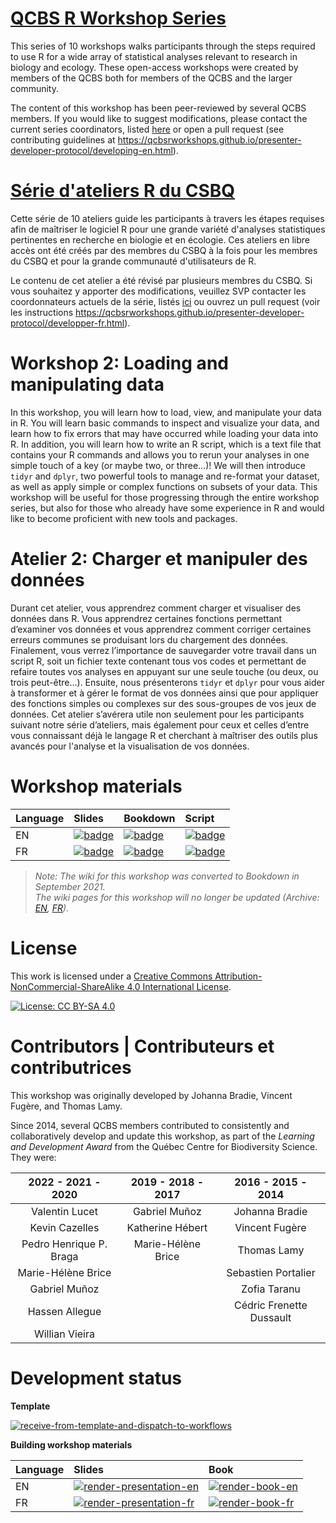 # [QCBS R Workshop Series](https://wiki.qcbs.ca/r)

This series of 10 workshops walks participants through the steps required to use R for a wide array of statistical analyses relevant to research in biology and ecology. These open-access workshops were created by members of the QCBS both for members of the QCBS and the larger community.

The content of this workshop has been peer-reviewed by several QCBS members. If you would like to suggest modifications, please contact the current series coordinators, listed [here](https://wiki.qcbs.ca/r) or open a pull request (see contributing guidelines at <https://qcbsrworkshops.github.io/presenter-developer-protocol/developing-en.html>).

# [Série d'ateliers R du CSBQ](https://wiki.qcbs.ca/r)

Cette série de 10 ateliers guide les participants à travers les étapes requises afin de maîtriser le logiciel R pour une grande variété d'analyses statistiques pertinentes en recherche en biologie et en écologie. Ces ateliers en libre accès ont été créés par des membres du CSBQ à la fois pour les membres du CSBQ et pour la grande communauté d'utilisateurs de R.

Le contenu de cet atelier a été révisé par plusieurs membres du CSBQ. Si vous souhaitez y apporter des modifications, veuillez SVP contacter les coordonnateurs actuels de la série, listés [ici](https://wiki.qcbs.ca/r) ou ouvrez un pull request (voir les instructions <https://qcbsrworkshops.github.io/presenter-developer-protocol/developper-fr.html>).

# Workshop 2: Loading and manipulating data

In this workshop, you will learn how to load, view, and manipulate your data in
R. You will learn basic commands to inspect and visualize your data, and learn
how to fix errors that may have occurred while loading your data into R. In
addition, you will learn how to write an R script, which is a text file that
contains your R commands and allows you to rerun your analyses in one simple
touch of a key (or maybe two, or three…)! We will then introduce `tidyr` and
`dplyr`, two powerful tools to manage and re-format your dataset, as well as
apply simple or complex functions on subsets of your data. This workshop will be
useful for those progressing through the entire workshop series, but also for
those who already have some experience in R and would like to become proficient
with new tools and packages.


# Atelier 2: Charger et manipuler des données

Durant cet atelier, vous apprendrez comment charger et visualiser des données
dans R. Vous apprendrez certaines fonctions permettant d’examiner vos données et
vous apprendrez comment corriger certaines erreurs communes se produisant lors
du chargement des données. Finalement, vous verrez l’importance de sauvegarder
votre travail dans un script R, soit un fichier texte contenant tous vos codes
et permettant de refaire toutes vos analyses en appuyant sur une seule touche
(ou deux, ou trois peut-être…). Ensuite, nous présenterons `tidyr` et `dplyr`
pour vous aider à transformer et à gérer le format de vos données ainsi que pour
appliquer des fonctions simples ou complexes sur des sous-groupes de vos jeux de
données. Cet atelier s’avérera utile non seulement pour les participants suivant
notre série d’ateliers, mais également pour ceux et celles d’entre vous
connaissant déjà le langage R et cherchant à maîtriser des outils plus avancés
pour l'analyse et la visualisation de vos données.

# Workshop materials

Language | Slides | Bookdown | Script | 
:--------|:-------|:-----|:-----|
EN | [![badge](https://img.shields.io/static/v1?style=flat-square&label=Slides&message=02&color=red&logo=html5)](https://qcbsrworkshops.github.io/workshop02/pres-en/workshop02-pres-en.html) | [![badge](https://img.shields.io/static/v1?style=flat-square&label=book&message=02&logo=github)](https://qcbsrworkshops.github.io/workshop02/book-en/index.html) | [![badge](https://img.shields.io/static/v1?style=flat-square&label=script&message=02&color=2a50b8&logo=r)](https://qcbsrworkshops.github.io/workshop02/book-en/workshop02-script-en.R) |
FR | [![badge](https://img.shields.io/static/v1?style=flat-square&label=Diapos&message=02&color=red&logo=html5)](https://qcbsrworkshops.github.io/workshop02/pres-fr/workshop02-pres-fr.html) | [![badge](https://img.shields.io/static/v1?style=flat-square&label=livre&message=02&logo=github)](https://qcbsrworkshops.github.io/workshop02/book-fr/index.html) | [![badge](https://img.shields.io/static/v1?style=flat-square&label=script&message=02&color=2a50b8&logo=r)](https://qcbsrworkshops.github.io/workshop02/book-fr/workshop02-script-fr.R)|

> *Note: The wiki for this workshop was converted to Bookdown in September 2021. <br> The wiki pages for this workshop will no longer be updated (Archive: [EN](https://wiki.qcbs.ca/r_workshop2), [FR](https://wiki.qcbs.ca/r_atelier2)).* 

# License

This work is licensed under a [Creative Commons Attribution-NonCommercial-ShareAlike 4.0 International License](https://creativecommons.org/licenses/by-sa/4.0/).

[![License: CC BY-SA 4.0](https://img.shields.io/badge/License-CC%20BY--SA%204.0-lightgrey.svg)](https://creativecommons.org/licenses/by-sa/4.0/)

# Contributors | Contributeurs et contributrices 

This workshop was originally developed by Johanna Bradie, Vincent Fugère, and Thomas Lamy.

Since 2014, several QCBS members contributed to consistently and collaboratively develop and update this workshop, as part of the *Learning and Development Award* from the Québec Centre for Biodiversity Science. They were:

|      2022 - 2021 - 2020     |      2019 - 2018 - 2017     |      2016 - 2015 - 2014      |
|:---------------------------:|:---------------------------:|:----------------------------:|
| Valentin Lucet | Gabriel Muñoz | Johanna Bradie |
| Kevin Cazelles | Katherine Hébert | Vincent Fugère |
| Pedro Henrique P. Braga | Marie-Hélène Brice | Thomas Lamy |
| Marie-Hélène Brice |  | Sebastien Portalier |
| Gabriel Muñoz |  | Zofia Taranu |
| Hassen Allegue |  | Cédric Frenette Dussault |
| Willian Vieira |  | |

# Development status

**Template** 

[![receive-from-template-and-dispatch-to-workflows](https://github.com/QCBSRworkshops/workshop02/workflows/receive-from-template-and-dispatch-to-workflows/badge.svg)](https://github.com/QCBSRworkshops/workshop02/actions?query=workflow%3Areceive-from-template-and-dispatch-to-workflows) 

**Building workshop materials**

Language | Slides | Book
:------- | :----- | :-----
EN  | [![render-presentation-en](https://github.com/QCBSRworkshops/workshop02/workflows/render-presentation-en/badge.svg)](https://github.com/QCBSRworkshops/workshop02/actions?query=workflow%3Arender-presentation-en) | [![render-book-en](https://github.com/QCBSRworkshops/workshop02/workflows/render-book-en/badge.svg)](https://github.com/QCBSRworkshops/workshop02/actions?query=workflow%3Arender-book-en)
FR   | [![render-presentation-fr](https://github.com/QCBSRworkshops/workshop02/workflows/render-presentation-fr/badge.svg)](https://github.com/QCBSRworkshops/workshop02/actions?query=workflow%3Arender-presentation-fr) | [![render-book-fr](https://github.com/QCBSRworkshops/workshop02/workflows/render-book-fr/badge.svg)](https://github.com/QCBSRworkshops/workshop02/actions?query=workflow%3Arender-book-fr)
